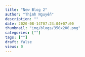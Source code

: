 ```yaml
---
title: "New Blog 2"
author: "Thịnh Nguyễn"
description: ""
date: 2020-08-14T07:23:04+07:00
thumbnail: "img/blogs/350x200.png"
categories: [""]
tags: [""]
draft: false
views: 0
---
```


